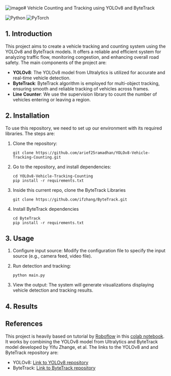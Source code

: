 ![image](https://github.com/arief25ramadhan/YOLOv8-Vehicle-Tracking-Counting/assets/28722300/be9df3a3-1b16-47cf-b622-f80a7dad2869)# Vehicle Counting and Tracking using YOLOv8 and ByteTrack

![Python](https://img.shields.io/badge/Python-3776AB?style=for-the-badge&logo=python&logoColor=white)
![PyTorch](https://img.shields.io/badge/PyTorch-%23EE4C2C.svg?style=for-the-badge&logo=PyTorch&logoColor=white)

## 1. Introduction

This project aims to create a vehicle tracking and counting system using the YOLOv8 and ByteTrack models. It offers a reliable and efficient system for analyzing traffic flow, monitoring congestion, and enhancing overall road safety. The main components of the project are:
- **YOLOv8**: The YOLOv8 model from Ultralytics is utilized for accurate and real-time vehicle detection.  
- **ByteTrack**: ByteTrack algorithm is employed for multi-object tracking, ensuring smooth and reliable tracking of vehicles across frames.
- **Line Counter**: We use the supervision library to count the number of vehicles entering or leaving a region.

## 2. Installation

To use this repository, we need to set up our environment with its required libraries. The steps are:

1. Clone the repository:

   ```
   git clone https://github.com/arief25ramadhan/YOLOv8-Vehicle-Tracking-Counting.git
   ```

2. Go to the repository, and install dependencies:

   ```
   cd YOLOv8-Vehicle-Tracking-Counting
   pip install -r requirements.txt
   ```

3. Inside this current repo, clone the ByteTrack Libraries

    ```
   git clone https://github.com/ifzhang/ByteTrack.git
   ```
    
5. Install ByteTrack dependencies
   ```
   cd ByteTrack
   pip install -r requirements.txt
   ```


## 3. Usage

1. Configure input source: Modify the configuration file to specify the input source (e.g., camera feed, video file).

2. Run detection and tracking:

   ```
   python main.py
   ```

3. View the output: The system will generate visualizations displaying vehicle detection and tracking results.


## 4. Results



## References

This project is heavily based on tutorial by [Roboflow](https://github.com/roboflow) in this [colab notebook](https://colab.research.google.com/github/roboflow-ai/notebooks/blob/main/notebooks/how-to-track-and-count-vehicles-with-yolov8.ipynb#scrollTo=Q9ppb7bFvWfc). It works by combining the YOLOv8 model from Ultralytics and ByteTrack model developed by Yifu Zhange, et al. The links to the YOLOv8 and and ByteTrack repository are:

- YOLOv8: [Link to YOLOv8 repository](https://github.com/ultralytics/ultralytics)
- ByteTrack: [Link to ByteTrack repository](https://github.com/ifzhang/ByteTrack)
